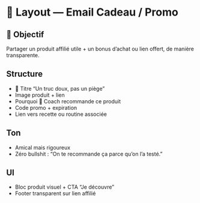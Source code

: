 # 🎁 Layout — Email Cadeau / Promo

## 🎯 Objectif
Partager un produit affilié utile + un bonus d’achat ou lien offert, de manière transparente.

## Structure

- 🎉 Titre “Un truc doux, pas un piège”
- Image produit + lien
- Pourquoi 💩 Coach recommande ce produit
- Code promo + expiration
- Lien vers recette ou routine associée

## Ton
- Amical mais rigoureux
- Zéro bullshit : “On te recommande ça parce qu’on l’a testé.”

## UI
- Bloc produit visuel + CTA “Je découvre”
- Footer transparent sur lien affilié

